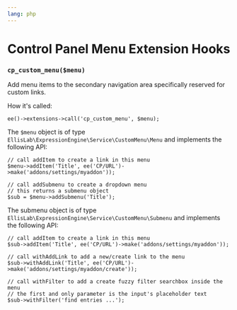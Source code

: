 ```yaml
---
lang: php
---
```


<!--
    This source file is part of the open source project
    ExpressionEngine User Guide (https://github.com/ExpressionEngine/ExpressionEngine-User-Guide)

    @link      https://expressionengine.com/
    @copyright Copyright (c) 2003-2020, Packet Tide, LLC (https://www.packettide.com)
    @license   https://expressionengine.com/license Licensed under Apache License, Version 2.0
-->

# Control Panel Menu Extension Hooks

### `cp_custom_menu($menu)`

Add menu items to the secondary navigation area specifically reserved for custom links.

How it's called:

    ee()->extensions->call('cp_custom_menu', $menu);

The `$menu` object is of type `EllisLab\ExpressionEngine\Service\CustomMenu\Menu` and implements the following API:

    // call addItem to create a link in this menu
    $menu->addItem('Title', ee('CP/URL')->make('addons/settings/myaddon'));

    // call addSubmenu to create a dropdown menu
    // this returns a submenu object
    $sub = $menu->addSubmenu('Title');

The submenu object is of type `EllisLab\ExpressionEngine\Service\CustomMenu\Submenu` and implements the following API:

    // call addItem to create a link in this menu
    $sub->addItem('Title', ee('CP/URL')->make('addons/settings/myaddon'));

    // call withAddLink to add a new/create link to the menu
    $sub->withAddLink('Title', ee('CP/URL')->make('addons/settings/myaddon/create'));

    // call withFilter to add a create fuzzy filter searchbox inside the menu
    // the first and only parameter is the input's placeholder text
    $sub->withFilter('find entries ...');
